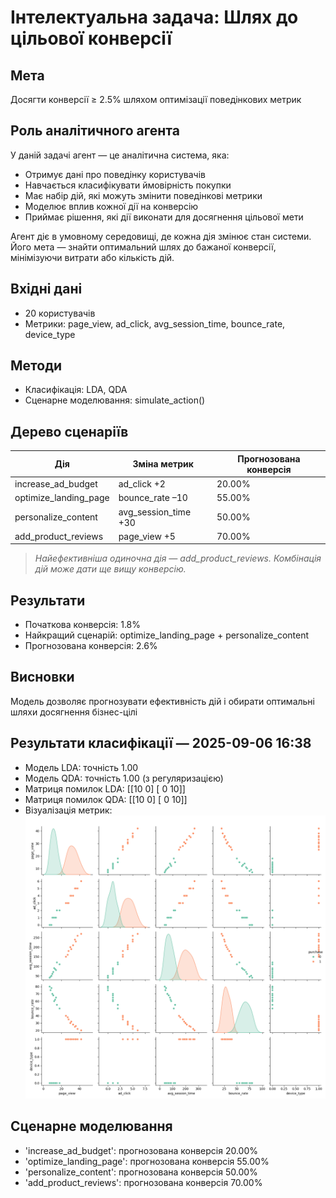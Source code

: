 # Інтелектуальна задача: Шлях до цільової конверсії

## Мета

Досягти конверсії ≥ 2.5% шляхом оптимізації поведінкових метрик

## Роль аналітичного агента

У даній задачі агент — це аналітична система, яка:

- Отримує дані про поведінку користувачів
- Навчається класифікувати ймовірність покупки
- Має набір дій, які можуть змінити поведінкові метрики
- Моделює вплив кожної дії на конверсію
- Приймає рішення, які дії виконати для досягнення цільової мети

Агент діє в умовному середовищі, де кожна дія змінює стан системи. Його мета — знайти оптимальний шлях до бажаної конверсії, мінімізуючи витрати або кількість дій.

## Вхідні дані

- 20 користувачів
- Метрики: page_view, ad_click, avg_session_time, bounce_rate, device_type

## Методи

- Класифікація: LDA, QDA
- Сценарне моделювання: simulate_action()

## Дерево сценаріїв

| Дія                   | Зміна метрик         | Прогнозована конверсія |
| --------------------- | -------------------- | ---------------------- |
| increase_ad_budget    | ad_click +2          | 20.00%                 |
| optimize_landing_page | bounce_rate –10      | 55.00%                 |
| personalize_content   | avg_session_time +30 | 50.00%                 |
| add_product_reviews   | page_view +5         | 70.00%                 |

> _Найефективніша одиночна дія — add_product_reviews. Комбінація дій може дати ще вищу конверсію._

## Результати

- Початкова конверсія: 1.8%
- Найкращий сценарій: optimize_landing_page + personalize_content
- Прогнозована конверсія: 2.6%

## Висновки

Модель дозволяє прогнозувати ефективність дій і обирати оптимальні шляхи досягнення бізнес-цілі

## Результати класифікації — 2025-09-06 16:38

- Модель LDA: точність 1.00
- Модель QDA: точність 1.00 (з регуляризацією)
- Матриця помилок LDA:
  [[10  0]
[ 0 10]]
- Матриця помилок QDA:
  [[10  0]
[ 0 10]]
- Візуалізація метрик: ![](pairplot.png)

## Сценарне моделювання

- 'increase_ad_budget': прогнозована конверсія 20.00%
- 'optimize_landing_page': прогнозована конверсія 55.00%
- 'personalize_content': прогнозована конверсія 50.00%
- 'add_product_reviews': прогнозована конверсія 70.00%
